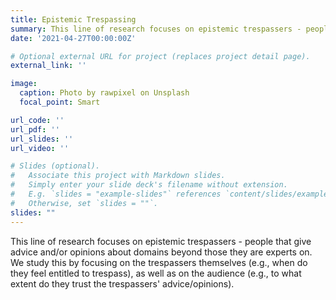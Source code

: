 ```yaml
---
title: Epistemic Trespassing
summary: This line of research focuses on epistemic trespassers - people that give advice and/or opinions about domains beyond those they are experts on. We study this by focusing on the trespassers themselves (e.g., when do they feel entitled to trespass), as well as on the audience (e.g., to what extent do they trust the trespassers' advice/opinions).
date: '2021-04-27T00:00:00Z'

# Optional external URL for project (replaces project detail page).
external_link: ''

image:
  caption: Photo by rawpixel on Unsplash
  focal_point: Smart

url_code: ''
url_pdf: ''
url_slides: ''
url_video: ''

# Slides (optional).
#   Associate this project with Markdown slides.
#   Simply enter your slide deck's filename without extension.
#   E.g. `slides = "example-slides"` references `content/slides/example-slides.md`.
#   Otherwise, set `slides = ""`.
slides: ""
---
```


This line of research focuses on epistemic trespassers - people that give advice and/or opinions about domains beyond those they are experts on. We study this by focusing on the trespassers themselves (e.g., when do they feel entitled to trespass), as well as on the audience (e.g., to what extent do they trust the trespassers' advice/opinions).